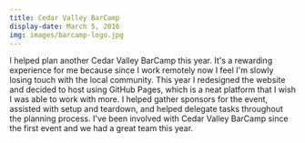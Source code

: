 ```yaml
---
title: Cedar Valley BarCamp
display-date: March 5, 2016
img: images/barcamp-logo.jpg
---
```

<p>
    I helped plan another Cedar Valley BarCamp this year. It's a rewarding experience for me because since I work remotely now I feel I'm slowly losing touch with the local community. This year I redesigned the website and decided to host using GitHub Pages, which is a neat platform that I wish I was able to work with more. I helped gather sponsors for the event, assisted with setup and teardown, and helped delegate tasks throughout the planning process. I've been involved with Cedar Valley BarCamp since the first event and we had a great team this year.
</p>